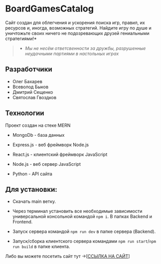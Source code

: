 # BoardGamesCatalog
Сайт создан для облегчения и ускорения поиска игр, правил, их ресурсов и, иногда, возможных стратегий. Найдите игру по душе и уничтожьте своих ничего не подозревающих друзей гениальными стратегиями!*

>* *Мы не несём ответсвенности за дружбы, разрушенные неудачными партиями в настольных играх*
## Разработчики

- Олег Бахарев
- Всеволод Быков
- Дмитрий Сещенко
- Святослав Гвоздков

## Технологии
Проект создан на стеке MERN
- MongoDb - база данных
- Express.js - веб фреймворк Node.js
- React.js - клиентский фреймворк JavaScript
- Node.js - веб сервер JavaScript

- Python - API сайта

## Для установки:

- Скачать main ветку.

- Через терминал установить все необходимые зависимости универсальной консольной командой `npm i`. В папках Backend и Frontend. 

- Запуск сервера командой `npm run dev` в папке сервера (Backend).

- Запуск/сборка клиентского сервера командами `npm run start`/`npm run build` в папке клиента.

Либо вы можете посетить сайт тут ->[[ССЫЛКА НА САЙТ](http://62.113.105.120:3000/)]
